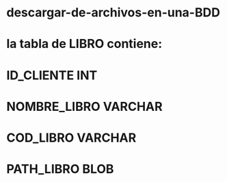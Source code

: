 # descargar-de-archivos-en-una-BDD

# la tabla de LIBRO contiene:
# ID_CLIENTE    INT
# NOMBRE_LIBRO    VARCHAR
# COD_LIBRO   VARCHAR
# PATH_LIBRO    BLOB
